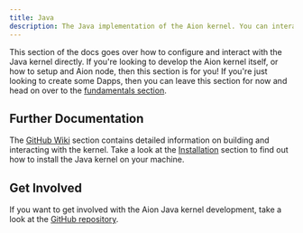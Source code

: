 ```yaml
---
title: Java
description: The Java implementation of the Aion kernel. You can interact with this kernel directly through the JSON RPC or Protobuff API layers. Further documentation regarding the kernel can be found on the Aion Java Kernel GitHub repository at https://github.com/aionnetwork/aion
---
```


This section of the docs goes over how to configure and interact with the Java kernel directly. If you're looking to develop the Aion kernel itself, or how to setup and Aion node, then this section is for you! If you're just looking to create some Dapps, then you can leave this section for now and head on over to the [fundamentals section](/developers/fundamentals).

## Further Documentation

The [GitHub Wiki](https://github.com/aionnetwork/aion/wiki) section contains detailed information on building and interacting with the kernel. Take a look at the [Installation](#installation) section to find out how to install the Java kernel on your machine.

## Get Involved

If you want to get involved with the Aion Java kernel development, take a look at the [GitHub repository](https://github.com/aionnetwork/aion/).
